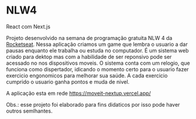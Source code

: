 # NLW4
React com Next.js

Projeto desenvolvido na semana de programação gratuita NLW 4 da [Rocketseat](https://rocketseat.com.br/).
Nessa aplicação criamos um game que lembra o usuario a dar pausas enquanto ele trabalha ou estuda no computador. É um sistema web criado para dektop mas com a habilidade de ser reponsivo pode ser acessado no nos dispositivos moveis. 
O sistema conta com um relogio, que funciona como dispertador, idicando o momento certo para o usuario fazer exercicio engonomicos para melhorar sua saúde. A cada exercicio cumprido o usuario ganha pontos e muda de nivel.

A aplicação esta em rede https://moveit-nextup.vercel.app/


Obs.: esse projeto foi elaborado para fins didaticos por isso pode haver outros semlhantes.
